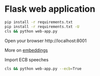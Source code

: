 # Flask web application

```sh
pip install -r requirements.txt
pip install -r requirements.txt -U
cls && python web-app.py
```

Open your browser http://localhost:8001

More on [embeddings](./doc/README.md) 


Import ECB speeches

```sh
cls && python web-app.py --ecb=True
```
